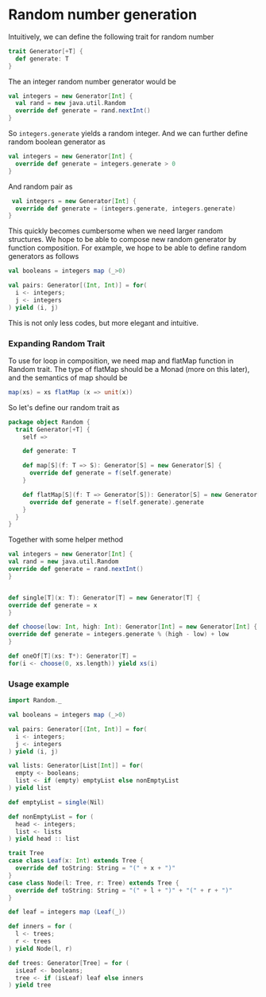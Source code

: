# Random number generation

Intuitively, we can define the following trait for random number

```Scala
trait Generator[+T] {
  def generate: T
}
```

The an integer random number generator would be

```Scala
val integers = new Generator[Int] {
  val rand = new java.util.Random
  override def generate = rand.nextInt()
}
```

So `integers.generate` yields a random integer. And we can further define random boolean generator as

```Scala
val integers = new Generator[Int] {
  override def generate = integers.generate > 0
}
```

And random pair as

```Scala
 val integers = new Generator[Int] {
  override def generate = (integers.generate, integers.generate)
}
```

This quickly becomes cumbersome when we need larger random structures. We hope to be able to compose new random generator by function composition. For example, we hope to be able to define random generators as follows

```Scala
val booleans = integers map (_>0)

val pairs: Generator[(Int, Int)] = for(
  i <- integers;
  j <- integers
) yield (i, j)
```

This is not only less codes, but more elegant and intuitive.

### Expanding Random Trait

To use for loop in composition, we need map and flatMap function in Random trait. The type of flatMap should be a Monad \(more on this later\), and the semantics of map should be

```Scala
map(xs) = xs flatMap (x => unit(x))
```

So let's define our random trait as

```Scala
package object Random {
  trait Generator[+T] {
    self =>

    def generate: T

    def map[S](f: T => S): Generator[S] = new Generator[S] {
      override def generate = f(self.generate)
    }

    def flatMap[S](f: T => Generator[S]): Generator[S] = new Generator[S] {
      override def generate = f(self.generate).generate
    }
  }
}
```

Together with some helper method

```Scala
val integers = new Generator[Int] {
val rand = new java.util.Random
override def generate = rand.nextInt()
}


def single[T](x: T): Generator[T] = new Generator[T] {
override def generate = x
}

def choose(low: Int, high: Int): Generator[Int] = new Generator[Int] {
override def generate = integers.generate % (high - low) + low
}

def oneOf[T](xs: T*): Generator[T] =
for(i <- choose(0, xs.length)) yield xs(i)
```

### Usage example

```Scala
import Random._

val booleans = integers map (_>0)

val pairs: Generator[(Int, Int)] = for(
  i <- integers;
  j <- integers
) yield (i, j)

val lists: Generator[List[Int]] = for(
  empty <- booleans;
  list <- if (empty) emptyList else nonEmptyList
) yield list

def emptyList = single(Nil)

def nonEmptyList = for (
  head <- integers;
  list <- lists
) yield head :: list

trait Tree
case class Leaf(x: Int) extends Tree {
  override def toString: String = "(" + x + ")"
}
case class Node(l: Tree, r: Tree) extends Tree {
  override def toString: String = "(" + l + ")" + "(" + r + ")"
}

def leaf = integers map (Leaf(_))

def inners = for (
  l <- trees;
  r <- trees
) yield Node(l, r)

def trees: Generator[Tree] = for (
  isLeaf <- booleans;
  tree <- if (isLeaf) leaf else inners
) yield tree
```



